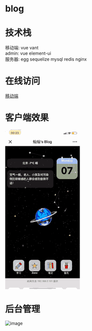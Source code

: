 # blog

# 技术栈

移动端: vue vant  
admin: vue element-ui  
服务器: egg sequelize mysql redis nginx

# 在线访问

[移动端](http://119.29.165.40)

<!-- [后台管理](http://119.29.165.40:8010) -->

# 客户端效果

![image](https://github.com/z253573760/vue-blog/blob/master/src/assets/image/blog.gif?raw=true)

# 后台管理

![image](https://github.com/z253573760/vue-blog/blob/master/src/assets/image/admin.png?raw=true)
